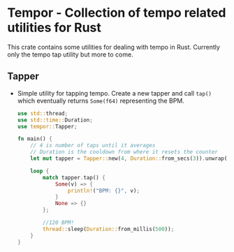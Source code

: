 # Tempor - Collection of tempo related utilities for Rust

This crate contains some utilities for dealing with tempo in Rust.
Currently only the tempo tap utility but more to come.

## Tapper

-   Simple utility for tapping tempo. Create a new tapper and call `tap()` which eventually returns `Some(f64)` representing the BPM.

    ```rust
    use std::thread;
    use std::time::Duration;
    use tempor::Tapper;

    fn main() {
        // 4 is number of taps until it averages
        // Duration is the cooldown from where it resets the counter
        let mut tapper = Tapper::new(4, Duration::from_secs(3)).unwrap();

        loop {
            match tapper.tap() {
                Some(v) => {
                    println!("BPM: {}", v);
                }
                None => {}
            };

            //120 BPM!
            thread::sleep(Duration::from_millis(500));
        }
    }
    ```
